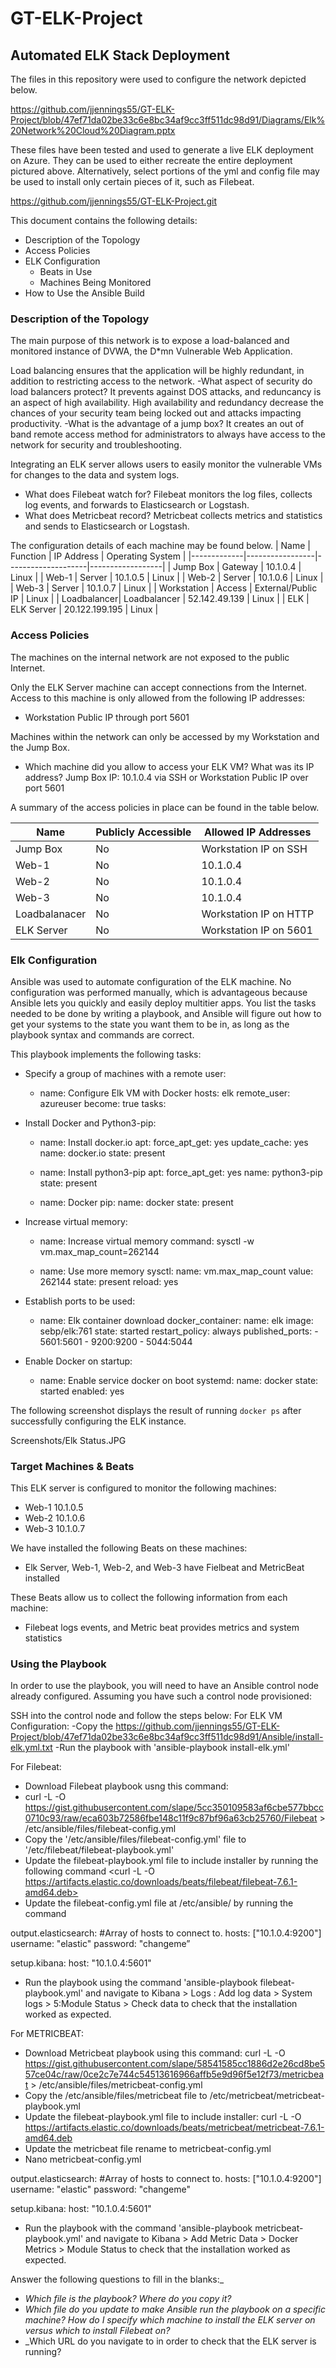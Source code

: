 # GT-ELK-Project
## Automated ELK Stack Deployment

The files in this repository were used to configure the network depicted below.

https://github.com/jjennings55/GT-ELK-Project/blob/47ef71da02be33c6e8bc34af9cc3ff511dc98d91/Diagrams/Elk%20Network%20Cloud%20Diagram.pptx

These files have been tested and used to generate a live ELK deployment on Azure. They can be used to either recreate the entire deployment pictured above. Alternatively, select portions of the yml and config file may be used to install only certain pieces of it, such as Filebeat.

https://github.com/jjennings55/GT-ELK-Project.git

This document contains the following details:
- Description of the Topology
- Access Policies
- ELK Configuration
  - Beats in Use
  - Machines Being Monitored
- How to Use the Ansible Build


### Description of the Topology

The main purpose of this network is to expose a load-balanced and monitored instance of DVWA, the D*mn Vulnerable Web Application.

Load balancing ensures that the application will be highly redundant, in addition to restricting access to the network.
-What aspect of security do load balancers protect? It prevents against DOS attacks, and reduncancy is an aspect of high availability.  High availability and redundancy decrease the chances of your security team being locked out and attacks impacting productivity.
-What is the advantage of a jump box? It creates an out of band remote access method for administrators to always have access to the network for security and troubleshooting.

Integrating an ELK server allows users to easily monitor the vulnerable VMs for changes to the data and system logs.
- What does Filebeat watch for?  Filebeat monitors the log files, collects log events, and forwards to Elasticsearch or Logstash.
- What does Metricbeat record? Metricbeat collects metrics and statistics and sends to Elasticsearch or Logstash.

The configuration details of each machine may be found below.
| Name        | Function        | IP Address         | Operating System |
|-------------|-----------------|--------------------|------------------|
| Jump Box    | Gateway         | 10.1.0.4   	     | Linux            |
| Web-1       | Server          | 10.1.0.5   	     | Linux            |
| Web-2       | Server          | 10.1.0.6   	     | Linux            |
| Web-3       | Server          | 10.1.0.7           | Linux            |
| Workstation | Access          | External/Public IP | Linux            |
| Loadbalancer| Loadbalancer    | 52.142.49.139      | Linux            |
| ELK         | ELK Server      | 20.122.199.195     | Linux            |

### Access Policies

The machines on the internal network are not exposed to the public Internet. 

Only the ELK Server machine can accept connections from the Internet. Access to this machine is only allowed from the following IP addresses:
- Workstation Public IP through port 5601

Machines within the network can only be accessed by my Workstation and the Jump Box.
- Which machine did you allow to access your ELK VM? What was its IP address? Jump Box IP: 10.1.0.4 via SSH or Workstation Public IP over port 5601

A summary of the access policies in place can be found in the table below.

| Name     	   | Publicly Accessible | Allowed IP Addresses  |
|------------------|---------------------|-----------------------|
| Jump Box 	   | No                  | Workstation IP on SSH |
| Web-1    	   | No                  | 10.1.0.4              |
| Web-2    	   | No                  | 10.1.0.4              |
| Web-3    	   | No                  | 10.1.0.4              |
| Loadbalanacer    | No                  | Workstation IP on HTTP|
| ELK Server       | No                  | Workstation IP on 5601|

### Elk Configuration

Ansible was used to automate configuration of the ELK machine. No configuration was performed manually, which is advantageous because Ansible lets you quickly and easily deploy multitier apps. 
You list the tasks needed to be done by writing a playbook, and Ansible will figure out how to get your systems to the state you want them to be in, as long as the playbook syntax and commands are correct.

This playbook implements the following tasks:
- Specify a group of machines with a remote user:
  - name: Configure Elk VM with Docker
    hosts: elk
    remote_user: azureuser
    become: true
    tasks:

- Install Docker and Python3-pip:
    - name: Install docker.io
      apt:
        force_apt_get: yes
        update_cache: yes
        name: docker.io
        state: present

    - name: Install python3-pip
      apt:
        force_apt_get: yes
        name: python3-pip
        state: present

    - name:  Docker
      pip:
        name: docker
        state: present

- Increase virtual memory:
    - name: Increase virtual memory
      command: sysctl -w vm.max_map_count=262144

    - name: Use more memory
      sysctl:
        name: vm.max_map_count
        value: 262144
        state: present
        reload: yes
- Establish ports to be used:
    - name: Elk container download
      docker_container:
        name: elk
        image: sebp/elk:761
        state: started
        restart_policy: always
        published_ports:
          - 5601:5601
          - 9200:9200
          - 5044:5044
- Enable Docker on startup:
    - name: Enable service docker on boot
      systemd:
        name: docker
        state: started
        enabled: yes

The following screenshot displays the result of running `docker ps` after successfully configuring the ELK instance.

Screenshots/Elk Status.JPG

### Target Machines & Beats
This ELK server is configured to monitor the following machines:
- Web-1 10.1.0.5
- Web-2 10.1.0.6
- Web-3 10.1.0.7

We have installed the following Beats on these machines:
- Elk Server, Web-1, Web-2, and Web-3 have Fielbeat and MetricBeat installed

These Beats allow us to collect the following information from each machine:
- Filebeat logs events, and Metric beat provides metrics and system statistics

### Using the Playbook
In order to use the playbook, you will need to have an Ansible control node already configured. Assuming you have such a control node provisioned: 

SSH into the control node and follow the steps below:
For ELK VM Configuration:
-Copy the https://github.com/jjennings55/GT-ELK-Project/blob/47ef71da02be33c6e8bc34af9cc3ff511dc98d91/Ansible/install-elk.yml.txt
-Run the playbook with 'ansible-playbook install-elk.yml'

For Filebeat:
- Download Filebeat playbook usng this command:
- curl -L -O https://gist.githubusercontent.com/slape/5cc350109583af6cbe577bbcc0710c93/raw/eca603b72586fbe148c11f9c87bf96a63cb25760/Filebeat > /etc/ansible/files/filebeat-config.yml
- Copy the '/etc/ansible/files/filebeat-config.yml' file to '/etc/filebeat/filebeat-playbook.yml'
- Update the filebeat-playbook.yml file to include installer by running the following command <curl -L -O https://artifacts.elastic.co/downloads/beats/filebeat/filebeat-7.6.1-amd64.deb>
- Update the filebeat-config.yml file at /etc/ansible/ by running the command <nano filebeat-config.yml>

output.elasticsearch:
  #Array of hosts to connect to.
 hosts: ["10.1.0.4:9200"]
  username: "elastic"
  password: "changeme” 

 setup.kibana:
  host: "10.1.0.4:5601"

- Run the playbook using the command 'ansible-playbook filebeat-playbook.yml' and navigate to Kibana > Logs : Add log data > System logs > 5:Module Status > Check data to check that the installation worked as expected.

For METRICBEAT:

- Download Metricbeat playbook using this command:
 curl -L -O https://gist.githubusercontent.com/slape/58541585cc1886d2e26cd8be557ce04c/raw/0ce2c7e744c54513616966affb5e9d96f5e12f73/metricbeat > /etc/ansible/files/metricbeat-config.yml
- Copy the /etc/ansible/files/metricbeat file to /etc/metricbeat/metricbeat-playbook.yml
- Update the filebeat-playbook.yml file to include installer:
 curl -L -O https://artifacts.elastic.co/downloads/beats/metricbeat/metricbeat-7.6.1-amd64.deb
- Update the metricbeat file rename to metricbeat-config.yml
- Nano metricbeat-config.yml

output.elasticsearch:
#Array of hosts to connect to.
hosts: ["10.1.0.4:9200"]
  username: "elastic"
  password: "changeme"

setup.kibana:
  host: "10.1.0.4:5601"

- Run the playbook with the command 'ansible-playbook metricbeat-playbook.yml' and navigate to Kibana > Add Metric Data > Docker Metrics > Module Status to check that the installation worked as expected.
  
Answer the following questions to fill in the blanks:_
- _Which file is the playbook? Where do you copy it?_
- _Which file do you update to make Ansible run the playbook on a specific machine? How do I specify which machine to install the ELK server on versus which to install Filebeat on?_
- _Which URL do you navigate to in order to check that the ELK server is running?
